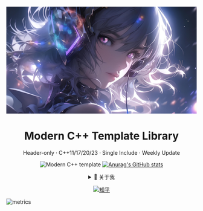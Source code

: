 <div id="title" align=center>

![头像](image/头像.jpg)

# Modern C++ Template Library 

<p align="center">Header-only · C++11/17/20/23 · Single Include · Weekly Update</p> 

![Modern C++ template][github-sub-title:img]
[![Anurag's GitHub stats](https://github-readme-stats.vercel.app/api?username=shiyu-code&show_icons=true&theme=tokyonight)](https://b23.tv/iEJTnPp)

<details>
  <summary>🎨 关于我</summary>

[![modern cpp](https://img.shields.io/badge/code-Modern%20C++-blue)](https://learn.microsoft.com/zh-cn/cpp/cpp/welcome-back-to-cpp-modern-cpp) 
![](https://img.shields.io/badge/热爱-学习-yellow) 
![](https://img.shields.io/badge/性格-开朗-red) 
![](https://img.shields.io/badge/爱好-二次元-red)

![C++17](https://img.shields.io/badge/-C%2B%2B17-00599C?logo=c%2B%2B&logoColor=white)
![C++20](https://img.shields.io/badge/-C%2B%2B20-00599C?logo=c%2B%2B&logoColor=white)
![C++23](https://img.shields.io/badge/-C%2B%2B23-00599C?logo=c%2B%2B&logoColor=white)
![Concepts](https://img.shields.io/badge/-Concepts-00599C?logo=c%2B%2B&logoColor=white)
![Modules](https://img.shields.io/badge/-Modules-00599C?logo=c%2B%2B&logoColor=white)
![Coroutines](https://img.shields.io/badge/-Coroutines-00599C?logo=c%2B%2B&logoColor=white)

![CMake](https://img.shields.io/badge/CMake-3.25+-064F8C?logo=cmake&logoColor=white)
![Ninja](https://img.shields.io/badge/Ninja-1.11-black?logo=ninja)
![GCC](https://img.shields.io/badge/GCC-13+-A42E2B?logo=gnu)
![Clang](https://img.shields.io/badge/Clang-16+-white?logo=llvm)
![MSVC](https://img.shields.io/badge/MSVC-2022-5E4FA2?logo=visualstudio)
![Conan](https://img.shields.io/badge/Conan-2.0-blue?logo=conan)
![vcpkg](https://img.shields.io/badge/vcpkg-2023.02-blue?logo=vcpkg)

![Qt 5.15](https://img.shields.io/badge/Qt-5.15-41CD52?logo=qt&logoColor=white)
![Qt 6.5](https://img.shields.io/badge/Qt-6.5-41CD52?logo=qt&logoColor=white)
![QtCore](https://img.shields.io/badge/-QtCore-41CD52?logo=qt&logoColor=white)
![QtWidgets](https://img.shields.io/badge/-QtWidgets-41CD52?logo=qt&logoColor=white)
![QML](https://img.shields.io/badge/-QML-41CD52?logo=qt&logoColor=white)
![QtQuick](https://img.shields.io/badge/-QtQuick-41CD52?logo=qt&logoColor=white)
![QtQuick3D](https://img.shields.io/badge/-QtQuick3D-41CD52?logo=qt&logoColor=white)
![QtMultimedia](https://img.shields.io/badge/-QtMultimedia-41CD52?logo=qt&logoColor=white)
![QtNetwork](https://img.shields.io/badge/-QtNetwork-41CD52?logo=qt&logoColor=white)
![QtSql](https://img.shields.io/badge/-QtSql-41CD52?logo=qt&logoColor=white)
![QtConcurrent](https://img.shields.io/badge/-QtConcurrent-41CD52?logo=qt&logoColor=white)
![QtCharts](https://img.shields.io/badge/-QtCharts-41CD52?logo=qt&logoColor=white)
![QtDataVisualization](https://img.shields.io/badge/-QtDataVisualization-41CD52?logo=qt&logoColor=white)
![QtSerialPort](https://img.shields.io/badge/-QtSerialPort-41CD52?logo=qt&logoColor=white)
![QtWebEngine](https://img.shields.io/badge/-QtWebEngine-41CD52?logo=qt&logoColor=white)

![Boost](https://img.shields.io/badge/Boost-1.82-FF9E3D?logo=boost&logoColor=white)
![OpenCV](https://img.shields.io/badge/OpenCV-4.8-5C3EE8?logo=opencv)
![PCL](https://img.shields.io/badge/PCL-1.13-FFC107?logo=pointclouds)
![Eigen](https://img.shields.io/badge/Eigen-3.4-0A7BDC?logo=eigen)
![spdlog](https://img.shields.io/badge/spdlog-1.12-42A5F5?logo=github)
![fmt](https://img.shields.io/badge/fmt-10.0-blue?logo=github)
![protobuf](https://img.shields.io/badge/protobuf-24.x-1A73E8?logo=protocolbuffers)
![grpc](https://img.shields.io/badge/gRPC-1.56-00B4E6?logo=grpc)
![SQLite](https://img.shields.io/badge/SQLite-3.42-003B57?logo=sqlite)
![PostgreSQL](https://img.shields.io/badge/PostgreSQL-15-4169E1?logo=postgresql)
![Redis](https://img.shields.io/badge/Redis-7.0-red?logo=redis)

![Clang-Tidy](https://img.shields.io/badge/Clang--Tidy-16-white?logo=llvm)
![Cppcheck](https://img.shields.io/badge/Cppcheck-2.12-1F6E43?logo=github)
![Valgrind](https://img.shields.io/badge/Valgrind-3.21-green?logo=linux)
![GoogleTest](https://img.shields.io/badge/GoogleTest-1.14-blue?logo=google)
![Catch2](https://img.shields.io/badge/Catch2-3.4-blue?logo=c%2B%2B)
![QTest](https://img.shields.io/badge/QTest-Qt6-41CD52?logo=qt&logoColor=white)
![Windows](https://img.shields.io/badge/Windows-0078D4?logo=windows)
![Linux](https://img.shields.io/badge/Linux-FCC624?logo=linux)
![macOS](https://img.shields.io/badge/macOS-000000?logo=apple)
![Docker](https://img.shields.io/badge/Docker-supported-2496ED?logo=docker)

</details>

[![知乎](https://img.shields.io/badge/%E7%9F%A5%E4%B9%8E-shiyu-yello)](https://www.zhihu.com/people/shi-yu-50-74)

</div>

![metrics](metrics.svg)

[github-sub-title:img]: https://readme-typing-svg.herokuapp.com?font=Segoe+Script&center=true&lines=拾予爱编程
